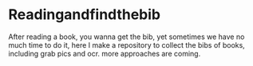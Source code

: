 # Readingandfindthebib
After reading a book, you wanna get the bib, yet sometimes we have no much time to do it, here I make a repository to collect the bibs of books, including  grab pics and ocr. more approaches are coming.

